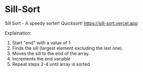 # Sill-Sort
Sill Sort - A speedy sorter! Quicksort!
https://sill-sort.vercel.app

Explaination:
1) Start "end" with a value of 1
2) Finds the sill (largest element excluding the last one).
3) Moves the sill to the end of the array.
4) Increments the end variable
5) Repeat steps 2-4 until array is sorted
